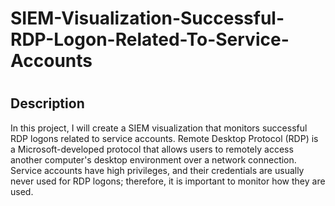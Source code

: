 <h1> SIEM-Visualization-Successful-RDP-Logon-Related-To-Service-Accounts <h1>
<h2>Description</h2>
In this project, I will create a SIEM visualization that monitors successful RDP logons related to service accounts. Remote Desktop Protocol (RDP) is a Microsoft-developed protocol that allows users to remotely access another computer's desktop environment over a network connection. Service accounts have high privileges, and their credentials are usually never used for RDP logons; therefore, it is important to monitor how they are used. 
